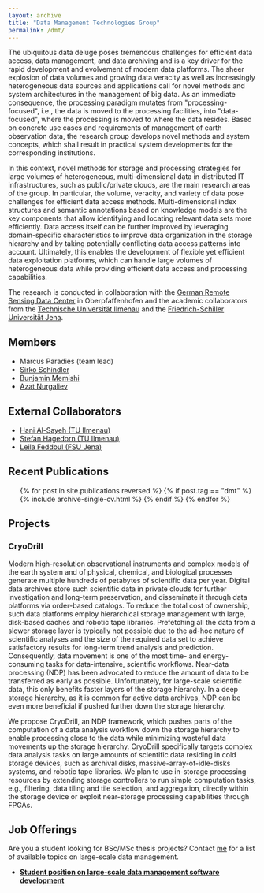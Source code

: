 ```yaml
---
layout: archive
title: "Data Management Technologies Group"
permalink: /dmt/
---
```


The ubiquitous data deluge poses tremendous challenges for efficient data access, data management, and data archiving and is a key driver for the rapid development and evolvement of modern data platforms.  The sheer explosion of data volumes and growing data veracity as well as increasingly heterogeneous data sources and applications call for novel methods and system architectures in the management of big data. As an immediate consequence, the processing paradigm mutates from "processing-focused", i.e., the data is moved to the processing facilities, into "data-focused", where the processing is moved to where the data resides. Based on concrete use cases and requirements of management of earth observation data, the research group develops novel methods and system concepts, which shall result in practical system developments for the corresponding institutions.

In this context, novel methods for storage and processing strategies for large volumes of heterogeneous, multi-dimensional data in distributed IT infrastructures, such as public/private clouds, are the main research areas of the group. In particular, the volume, veracity, and variety of data pose challenges for efficient data access methods. Multi-dimensional index structures and semantic annotations based on knowledge models are the key components that allow identifying and locating relevant data sets more efficiently. Data access itself can be further improved by leveraging domain-specific characteristics to improve data organization in the storage hierarchy and by taking potentially conflicting data access patterns into account. Ultimately, this enables the development of flexible yet efficient data exploitation platforms, which can handle large volumes of heterogeneous data while providing efficient data access and processing capabilities.

The research is conducted in collaboration with the [German Remote Sensing Data Center](https://www.dlr.de/eoc/en/desktopdefault.aspx/tabid-5278/8856_read-15911/) in Oberpfaffenhofen and the academic collaborators from the [Technische Universität Ilmenau](https://www.tu-ilmenau.de/dbis/) and the [Friedrich-Schiller Universität Jena](http://fusion.cs.uni-jena.de/fusion/).

## Members

* Marcus Paradies (team lead)
* [Sirko Schindler](https://marcusparadies.github.io/dmt/members/~schindler/)
* [Bunjamin Memishi](https://marcusparadies.github.io/dmt/members/~memishi/)
* [Azat Nurgaliev](https://marcusparadies.github.io/dmt/members/~nurgaliev/)

## External Collaborators

* [Hani Al-Sayeh (TU Ilmenau)](https://marcusparadies.github.io/dmt/members/~al-sayeh/)
* [Stefan Hagedorn (TU Ilmenau)](https://marcusparadies.github.io/dmt/members/~hagedorn/)
* [Leila Feddoul (FSU Jena)](https://marcusparadies.github.io/dmt/members/~feddoul/)

## Recent Publications
  <ul>{% for post in site.publications reversed %}
    {% if post.tag == "dmt" %}
      {% include archive-single-cv.html %}
    {% endif %}
  {% endfor %}</ul>

## Projects

### CryoDrill

Modern high-resolution observational instruments and complex models of the earth system and of physical, chemical, and biological processes generate multiple hundreds of petabytes of scientific data per year. Digital data archives store such scientific data in private clouds for further investigation and long-term preservation, and disseminate it through data platforms via order-based catalogs. To reduce the total cost of ownership, such data platforms employ hierarchical storage management with large, disk-based caches and robotic tape libraries. Prefetching all the data from a slower storage layer is typically not possible due to the ad-hoc nature of scientific analyses and the size of the required data set to achieve satisfactory results for long-term trend analysis and prediction. Consequently, data movement is one of the most time- and energy-consuming tasks for data-intensive, scientific workflows. Near-data processing (NDP) has been advocated to reduce the amount of data to be transferred as early as possible. Unfortunately, for large-scale scientific data, this only benefits faster layers of the storage hierarchy. In a deep storage hierarchy, as it is common for active data archives, NDP can be even more beneficial if pushed further down the storage hierarchy.

We propose CryoDrill, an NDP framework, which pushes parts of the computation of a data analysis workflow down the storage hierarchy to enable processing close to the data while minimizing wasteful data movements up the storage hierarchy. CryoDrill specifically targets complex data analysis tasks on large amounts of scientific data residing in cold storage devices, such as archival disks, massive-array-of-idle-disks systems, and robotic tape libraries. We plan to use in-storage processing resources by extending storage controllers to run simple computation tasks, e.g., filtering, data tiling and tile selection, and aggregation, directly within the storage device or exploit near-storage processing capabilities through FPGAs.

## Job Offerings
Are you a student looking for BSc/MSc thesis projects? Contact [me](mailto:marcus.paradies@dlr.de) for a list of available topics on large-scale data management.

* [**Student position on large-scale data management software development**](https://www.dlr.de/dlr/jobs/desktopdefault.aspx/tabid-10596/1003_read-36995/)

